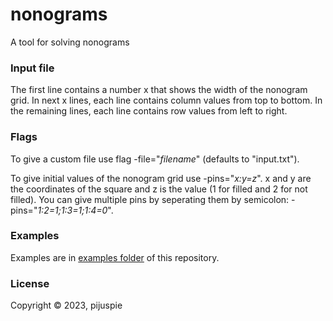 # nonograms

A tool for solving nonograms

### Input file

The first line contains a number x that shows the width of the nonogram grid. In next x lines, each line contains column values from top to bottom. In the remaining lines, each line contains row values from left to right.

### Flags

To give a custom file use flag -file="*filename*" (defaults to "input.txt").

To give initial values of the nonogram grid use -pins="*x:y=z*". x and y are the coordinates of the square and z is the value (1 for filled and 2 for not filled). You can give multiple pins by seperating them by semicolon: -pins="*1:2=1;1:3=1;1:4=0*".

### Examples

Examples are in [examples folder](examples/) of this repository.

### License

Copyright © 2023, pijuspie